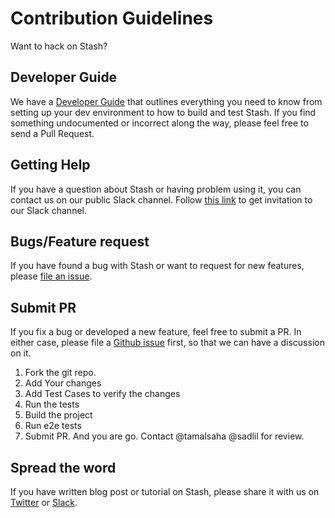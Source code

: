 # Contribution Guidelines
Want to hack on Stash?

## Developer Guide
We have a [Developer Guide](/docs/developer-guide/README.md) that outlines everything you need to know from setting up your
dev environment to how to build and test Stash. If you find something undocumented or incorrect along the way,
please feel free to send a Pull Request.

## Getting Help
If you have a question about Stash or having problem using it, you can contact us on our public Slack channel. Follow [this link](https://slack.appscode.com) to get invitation to our Slack channel.

## Bugs/Feature request
If you have found a bug with Stash or want to request for new features, please [file an issue](https://github.com/appscode/Stash/issues/new). 

## Submit PR
If you fix a bug or developed a new feature, feel free to submit a PR. In either case, please file a [Github issue]((https://github.com/appscode/Stash/issues/new)) first, so that we can have a discussion on it.

1. Fork the git repo.
2. Add Your changes
3. Add Test Cases to verify the changes
4. Run the tests
5. Build the project
6. Run e2e tests
7. Submit PR. And you are go. Contact @tamalsaha @sadlil for review.

## Spread the word
If you have written blog post or tutorial on Stash, please share it with us on [Twitter](https://twitter.com/AppsCodeHQ) or [Slack](https://slack.appscode.com).
